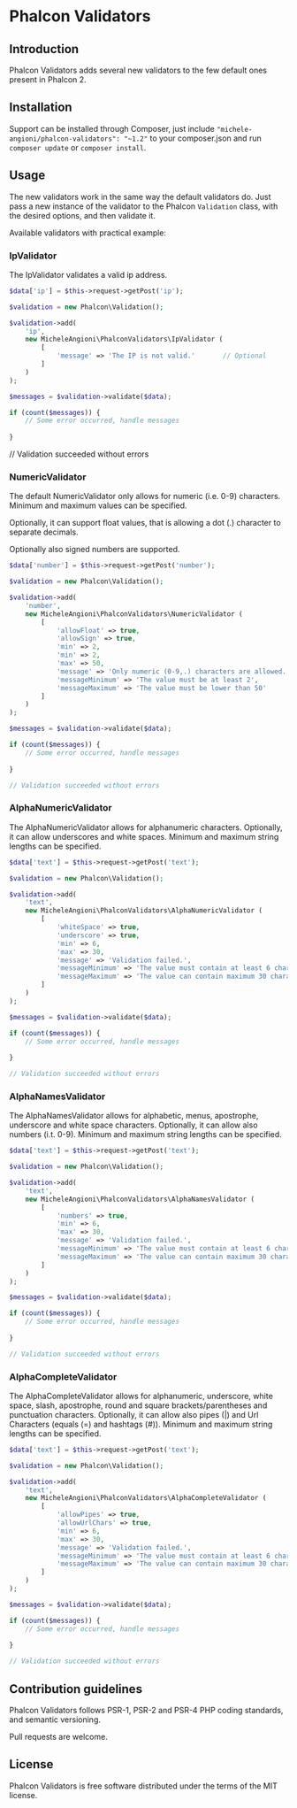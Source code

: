 # Phalcon Validators

## Introduction

Phalcon Validators adds several new validators to the few default ones present in Phalcon 2.
 
## Installation

Support can be installed through Composer, just include `"michele-angioni/phalcon-validators": "~1.2"` to your composer.json and run `composer update` or `composer install`.

## Usage

The new validators work in the same way the default validators do. 
Just pass a new instance of the validator to the Phalcon `Validation` class, with the desired options, and then validate it.
 
Available validators with practical example:

### IpValidator

The IpValidator validates a valid ip address.

```php
$data['ip'] = $this->request->getPost('ip');

$validation = new Phalcon\Validation();

$validation->add(
    'ip',
    new MicheleAngioni\PhalconValidators\IpValidator (
        [
            'message' => 'The IP is not valid.'       // Optional
        ]
    )
);

$messages = $validation->validate($data);

if (count($messages)) {
    // Some error occurred, handle messages
    
}
```

// Validation succeeded without errors

### NumericValidator

The default NumericValidator only allows for numeric (i.e. 0-9) characters.
Minimum and maximum values can be specified.

Optionally, it can support float values, that is allowing a dot (.) character to separate decimals.

Optionally also signed numbers are supported.

```php
$data['number'] = $this->request->getPost('number');

$validation = new Phalcon\Validation();

$validation->add(
    'number',
    new MicheleAngioni\PhalconValidators\NumericValidator (
        [
            'allowFloat' => true,                                           // Optional, default: false
            'allowSign' => true,                                            // Optional, default: false
            'min' => 2,                                                     // Optional
            'min' => 2,                                                     // Optional
            'max' => 50,                                                    // Optional
            'message' => 'Only numeric (0-9,.) characters are allowed.',    // Optional
            'messageMinimum' => 'The value must be at least 2',             // Optional
            'messageMaximum' => 'The value must be lower than 50'           // Optional
        ]
    )
);

$messages = $validation->validate($data);

if (count($messages)) {
    // Some error occurred, handle messages
    
}

// Validation succeeded without errors
```
        
### AlphaNumericValidator

The AlphaNumericValidator allows for alphanumeric characters. Optionally, it can allow underscores and white spaces.
Minimum and maximum string lengths can be specified.

```php
$data['text'] = $this->request->getPost('text');

$validation = new Phalcon\Validation();

$validation->add(
    'text',
    new MicheleAngioni\PhalconValidators\AlphaNumericValidator (
        [
            'whiteSpace' => true,                                                       // Optional, default false
            'underscore' => true,                                                       // Optional, default false
            'min' => 6,                                                                 // Optional
            'max' => 30,                                                                // Optional     
            'message' => 'Validation failed.',                                          // Optional
            'messageMinimum' => 'The value must contain at least 6 characters.',        // Optional
            'messageMaximum' => 'The value can contain maximum 30 characters.'          // Optional
        ]
    )
);

$messages = $validation->validate($data);

if (count($messages)) {
    // Some error occurred, handle messages
    
}

// Validation succeeded without errors
```

### AlphaNamesValidator

The AlphaNamesValidator allows for alphabetic, menus, apostrophe, underscore and white space characters. 
Optionally, it can allow also numbers (i.t. 0-9).
Minimum and maximum string lengths can be specified.

```php
$data['text'] = $this->request->getPost('text');

$validation = new Phalcon\Validation();

$validation->add(
    'text',
    new MicheleAngioni\PhalconValidators\AlphaNamesValidator (
        [
            'numbers' => true,                                                          // Optional, default false
            'min' => 6,                                                                 // Optional
            'max' => 30,                                                                // Optional     
            'message' => 'Validation failed.',                                          // Optional
            'messageMinimum' => 'The value must contain at least 6 characters.',        // Optional
            'messageMaximum' => 'The value can contain maximum 30 characters.'          // Optional
        ]
    )
);

$messages = $validation->validate($data);

if (count($messages)) {
    // Some error occurred, handle messages
    
}

// Validation succeeded without errors
```

### AlphaCompleteValidator

The AlphaCompleteValidator allows for alphanumeric, underscore, white space, slash, apostrophe, round and square brackets/parentheses and punctuation characters.
Optionally, it can allow also pipes (|) and Url Characters (equals (=) and hashtags (#)).
Minimum and maximum string lengths can be specified.

```php
$data['text'] = $this->request->getPost('text');

$validation = new Phalcon\Validation();

$validation->add(
    'text',
    new MicheleAngioni\PhalconValidators\AlphaCompleteValidator (
        [
            'allowPipes' => true,                                                       // Optional
            'allowUrlChars' => true,                                                    // Optional
            'min' => 6,                                                                 // Optional
            'max' => 30,                                                                // Optional     
            'message' => 'Validation failed.',                                          // Optional
            'messageMinimum' => 'The value must contain at least 6 characters.',        // Optional
            'messageMaximum' => 'The value can contain maximum 30 characters.'          // Optional
        ]
    )
);

$messages = $validation->validate($data);

if (count($messages)) {
    // Some error occurred, handle messages
    
}

// Validation succeeded without errors
```
        
## Contribution guidelines

Phalcon Validators follows PSR-1, PSR-2 and PSR-4 PHP coding standards, and semantic versioning.

Pull requests are welcome.

## License

Phalcon Validators is free software distributed under the terms of the MIT license.

